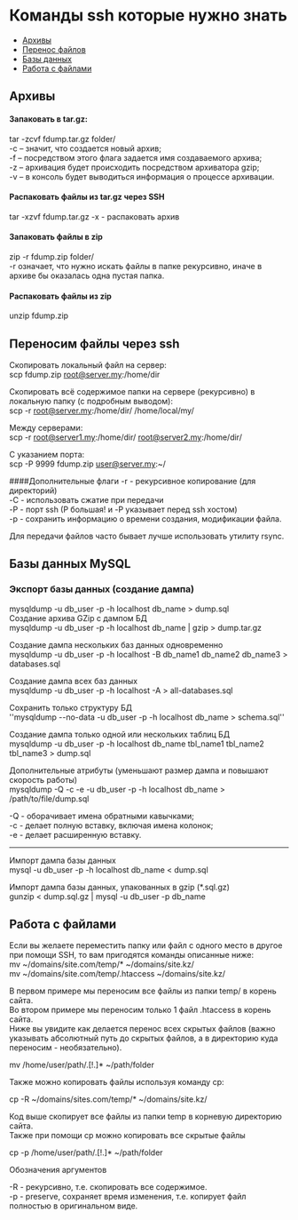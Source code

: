# Команды ssh которые нужно знать
- [Архивы](#arch)
- [Перенос файлов](#scp)
- [Базы данных](#db)
- [Работа с файлами](#files)

## <a name="arch"></a> Архивы

#### Запаковать в tar.gz:  
tar -zcvf fdump.tar.gz folder/  
-c – значит, что создается новый архив;  
-f – посредством этого флага задается имя создаваемого архива;  
-z – архивация будет происходить посредством архиватора gzip;  
-v – в консоль будет выводиться информация о процессе архивации.  

#### Распаковать файлы из tar.gz через SSH
tar -xzvf fdump.tar.gz
-x - распаковать архив

#### Запаковать файлы в zip
zip -r fdump.zip folder/  
-r означает, что нужно искать файлы в папке рекурсивно, иначе в архиве бы оказалась одна пустая папка.

#### Распаковать файлы из zip
unzip fdump.zip  


## <a name="scp"></a> Переносим файлы через ssh

Скопировать локальный файл на сервер:  
scp fdump.zip root@server.my:/home/dir
  
Скопировать всё содержимое папки на сервере (рекурсивно) в локальную папку (с подробным выводом):  
scp -r root@server.my:/home/dir/ /home/local/my/

Между серверами:  
scp -r root@server1.my:/home/dir/ root@server2.my:/home/dir/

С указанием порта:  
scp -P 9999 fdump.zip user@server.my:~/

####Дополнительные флаги
-r - рекурсивное копирование (для директорий)  
-C - использовать сжатие при передачи  
-P - порт ssh (P большая! и -P указывает перед ssh хостом)  
-p - сохранить информацию о времени создания, модификации файла.  

Для передачи файлов часто бывает лучше использовать утилиту rsync.  

## <a name="db"></a> Базы данных MySQL

### Экспорт базы данных (создание дампа)  

mysqldump -u db_user -p -h localhost db_name > dump.sql  
Создание архива GZip с дампом БД  
mysqldump -u db_user -p -h localhost db_name | gzip > dump.tar.gz

Создание дампа нескольких баз данных одновременно  
mysqldump -u db_user -p -h localhost -B db_name1 db_name2 db_name3 > databases.sql

Создание дампа всех баз данных  
mysqldump -u db_user -p -h localhost -A > all-databases.sql

Сохранить только структуру БД  
''mysqldump --no-data -u db_user -p -h localhost db_name > schema.sql''

Создание дампа только одной или нескольких таблиц БД  
mysqldump -u db_user -p -h localhost db_name tbl_name1 tbl_name2 tbl_name3 > dump.sql

Дополнительные атрибуты (уменьшают размер дампа и повышают скорость работы)  
mysqldump -Q -c -e -u db_user -p -h localhost db_name > /path/to/file/dump.sql

-Q - оборачивает имена обратными кавычками;  
-c - делает полную вставку, включая имена колонок;  
-e - делает расширенную вставку.  

-----------------------------------

Импорт дампа базы данных  
mysql -u db_user -p -h localhost db_name < dump.sql

Импорт дампа базы данных, упакованных в gzip (*.sql.gz)  
gunzip < dump.sql.gz | mysql -u db_user -p db_name


## <a name="files"></a> Работа с файлами  

Если вы желаете переместить папку или файл с одного место в другое при помощи SSH, то вам пригодятся команды описанные ниже:  
mv ~/domains/site.com/temp/* ~/domains/site.kz/  
mv ~/domains/site.com/temp/.htaccess ~/domains/site.kz/  

В первом примере мы переносим все файлы из папки temp/ в корень сайта.  
Во втором примере мы переносим только 1 файл .htaccess в корень сайта.  
Ниже вы увидите как делается перенос всех скрытых файлов (важно указывать абсолютный путь до скрытых файлов, а в директорию куда переносим - необязательно).  

mv /home/user/path/.[!.]* ~/path/folder  

Также можно копировать файлы используя команду cp:  

cp -R ~/domains/sites.com/temp/* ~/domains/site.kz/  

Код выше скопирует все файлы из папки temp в корневую директорию сайта.  
Также при помощи cp можно копировать все скрытые файлы  

cp -p /home/user/path/.[!.]* ~/path/folder  

Обозначения аргументов  

-R - рекурсивно, т.е. скопировать все содержимое.  
-p - preserve, сохраняет время изменения, т.е. копирует файл полностью в оригинальном виде.  
